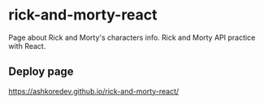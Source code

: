 # rick-and-morty-react

Page about Rick and Morty's characters info. Rick and Morty API practice with React.

## Deploy page

https://ashkoredev.github.io/rick-and-morty-react/
